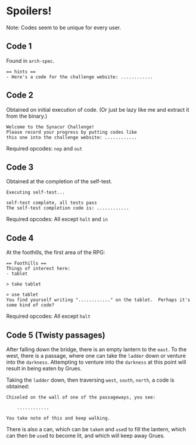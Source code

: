 # Spoilers!

Note: Codes seem to be unique for every user.

## Code 1
Found in `arch-spec`.

    == hints ==
    - Here's a code for the challenge website: ............

## Code 2
Obtained on initial execution of code. (Or just be lazy like me and extract it from the binary.)

    Welcome to the Synacor Challenge!
    Please record your progress by putting codes like
    this one into the challenge website: ............

Required opcodes: `nop` and `out`

## Code 3
Obtained at the completion of the self-test.

    Executing self-test...
    
    self-test complete, all tests pass
    The self-test completion code is: ............

Required opcodes: All except `halt` and `in`

## Code 4
At the foothills, the first area of the RPG:

    == Foothills ==
    Things of interest here:
    - tablet
    
    > take tablet
    
    > use tablet
    You find yourself writing "............" on the tablet.  Perhaps it's some kind of code?

Required opcodes: All except `halt`

## Code 5 (Twisty passages)
After falling down the bridge, there is an empty lantern to the `east`. To the west, there is a passage, where one can take the `ladder` down or venture into the `darkness`. Attempting to venture into the `darkness` at this point will result in being eaten by Grues.

Taking the `ladder` down, then traversing `west`, `south`, `north`, a code is obtained:

    Chiseled on the wall of one of the passageways, you see:
    
        ............
    
    You take note of this and keep walking.

There is also a can, which can be `take`n and `use`d to fill the lantern, which can then be `use`d to become lit, and which will keep away Grues.
